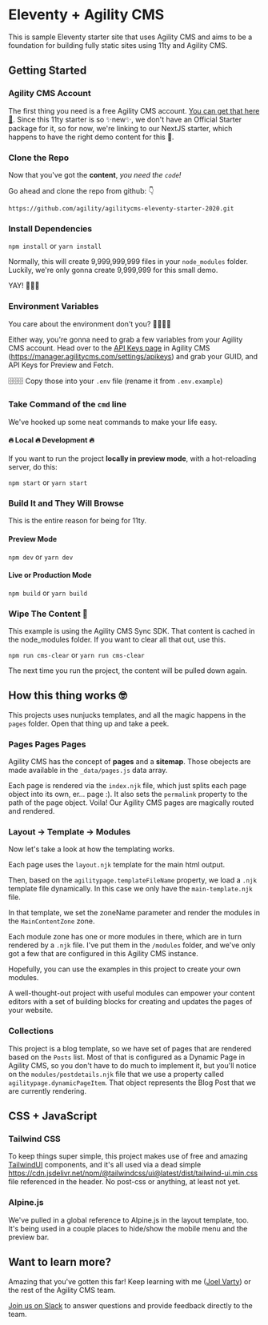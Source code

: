 # Eleventy + Agility CMS
This is sample Eleventy starter site that uses Agility CMS and aims to be a foundation for building fully static sites using 11ty and Agility CMS.

## Getting Started

### Agility CMS Account
The first thing you need is a free Agility CMS account. [You can get that here 👋](https://manager.agilitycms.com/org/subscriptions/instance-setup?template=blog-with-nextjs&plan=agility-free).
Since this 11ty starter is so ✨new✨, we don't have an Official Starter package for it, so for now, we're linking to our NextJS starter, which happens to have the right demo content for this 🧐.

### Clone the Repo

Now that you've got the **content**, *you need the `code`!*

Go ahead and clone the repo from github: 👇
```shell
https://github.com/agility/agilitycms-eleventy-starter-2020.git
```

### Install Dependencies

`npm install` or `yarn install`

Normally, this will create 9,999,999,999 files in your `node_modules` folder.  Luckily, we're only gonna create 9,999,999 for this small demo.

 YAY! 👏👏👏


### Environment Variables
You care about the environment don't you? 🌲🌳🌴🎋

Either way, you're gonna need to grab a few variables from your Agility CMS account.  Head over to the [API Keys page](https://manager.agilitycms.com/settings/apikeys) in Agility CMS (https://manager.agilitycms.com/settings/apikeys) and grab your GUID, and API Keys for Preview and Fetch.

🗄🗄🗄 Copy those into your `.env` file (rename it from `.env.example`)

### Take Command of the `cmd` line

We've hooked up some neat commands to make your life easy.

#### 🔥 Local 🔥 Development 🔥
If you want to run the project **locally in preview mode**, with a  hot-reloading server, do this:

`npm start` or `yarn start`

### Build It and They Will Browse
This is the entire reason for being for 11ty.

#### Preview Mode
`npm dev` or `yarn dev`

#### Live or Production Mode
`npm build` or `yarn build`

### Wipe The Content 🧽
This example is using the Agility CMS Sync SDK.  That content is cached in the node_modules folder. If you want to clear all that out, use this.

`npm run cms-clear` or `yarn run cms-clear`

 The next time you run the project, the content will be pulled down again.

## How this thing works 🤓

This projects uses nunjucks templates, and all the magic happens in the `pages` folder.
Open that thing up and take a peek.

### Pages Pages Pages
Agility CMS has the concept of **pages** and a **sitemap**.  Those obejects are made available in the `_data/pages.js` data array.

Each page is rendered via the `index.njk` file, which just splits each page object into its own, er... page :).  It also sets the `permalink` property to the path of the page object.  Voila! Our Agility CMS pages are magically routed and rendered.

### Layout -> Template -> Modules
Now let's take a look at how the templating works.

Each page uses the `layout.njk` template for the main html output.

Then, based on the `agilitypage.templateFileName` property, we load a `.njk` template file dynamically.  In this case we only have the `main-template.njk` file.

In that template, we set the zoneName parameter and render the modules in the `MainContentZone` zone.

Each module zone has one or more modules in there, which are in turn rendered by a `.njk` file.  I've put them in the `/modules` folder, and we've only got a few that are configured in this Agility CMS instance.

Hopefully, you can use the examples in this project to create your own modules.

A well-thought-out project with useful modules can empower your content editors with a set of building blocks for creating and updates the pages of your website.

### Collections
This project is a blog template, so we have set of pages that are rendered based on the `Posts` list.  Most of that is configured as a Dynamic Page in Agility CMS, so you don't have to do much to implement it, but you'll notice on the `modules/postdetails.njk` file that we use a property called `agilitypage.dynamicPageItem`.  That object represents the Blog Post that we are currently rendering.

## CSS + JavaScript

### Tailwind CSS
To keep things super simple, this project makes use of free and amazing [TailwindUI](https://tailwindui.com/components) components, and it's all used via a dead simple https://cdn.jsdelivr.net/npm/@tailwindcss/ui@latest/dist/tailwind-ui.min.css file referenced in the header.  No post-css or anything, at least not yet.

### Alpine.js
We've pulled in a global reference to Alpine.js in the layout template, too.
It's being used in a couple places to hide/show the mobile menu and the preview bar.

## Want to learn more?
Amazing that you've gotten this far!  Keep learning with me ([Joel Varty](https://twitter.com/joelvarty)) or the rest of the Agility CMS team.

[Join us on Slack](https://join.slack.com/t/agilitycommunity/shared_invite/enQtNzI2NDc3MzU4Njc2LWI2OTNjZTI3ZGY1NWRiNTYzNmEyNmI0MGZlZTRkYzI3NmRjNzkxYmI5YTZjNTg2ZTk4NGUzNjg5NzY3OWViZGI) to answer questions and provide feedback directly to the team.
